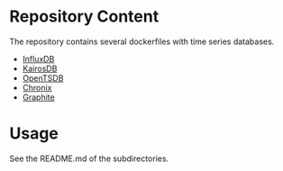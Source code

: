 # Repository Content
The repository contains several dockerfiles with time series databases.
- [InfluxDB](https://influxdata.com/)
- [KairosDB](https://kairosdb.github.io/)
- [OpenTSDB](http://opentsdb.net/)
- [Chronix](http://chronix.io/)
- [Graphite](https://graphite.readthedocs.org/en/latest/)

# Usage
See the README.md of the subdirectories.
